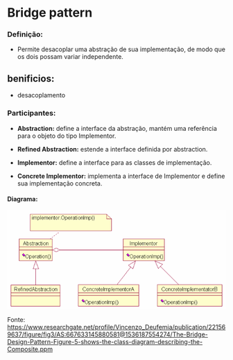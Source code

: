 # Bridge pattern

### **Definição:**

* Permite desacoplar uma abstração de sua implementação, de modo que os dois possam variar independente.

## benificios: 
* desacoplamento

### **Participantes:**
* **Abstraction:** define a interface da abstração, mantém uma referência para o objeto do tipo Implementor.

* **Refined Abstraction:** estende a interface definida por abstraction.

* **Implementor:** define a interface para as classes de implementação.

* **Concrete Implementor:** implementa a interface de Implementor e define sua implementação concreta.


#### Diagrama:
 ![](assets/bridge.png)
 
 Fonte: https://www.researchgate.net/profile/Vincenzo_Deufemia/publication/221569637/figure/fig3/AS:667633145880581@1536187554274/The-Bridge-Design-Pattern-Figure-5-shows-the-class-diagram-describing-the-Composite.ppm


